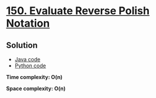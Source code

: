 # [150. Evaluate Reverse Polish Notation](https://leetcode.com/problems/evaluate-reverse-polish-notation/)

## Solution

- [Java code](https://github.com/alexengrig/leetcode/blob/main/src/main/java/dev/alexengrig/leetcode/_150_evaluate_reverse_polish_notation/Solution.java)
- [Python code](https://github.com/alexengrig/leetcode/blob/main/src/main/python/150_evaluate_reverse_polish_notation/solution.py)

**Time complexity: O(n)**

**Space complexity: O(n)**
